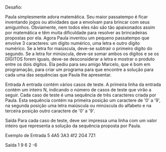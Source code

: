 Desafio:

Paula simplesmente adora matemática. Seu maior passatempo é ficar inventando jogos ou atividades que a 
envolvam para brincar com seus amiguinhos. Obviamente, nem todos eles não são tão apaixonados assim por matemática e 
têm muita dificuldade para resolver as brincadeiras propostas por ela. Agora Paula inventou um pequeno passatempo que envolve 
3 caracteres: um dígito numérico, uma letra e outro dígito numérico. Se a letra for maiúscula, deve-se subtrair o primeiro dígito do segundo. 
Se a letra for minúscula, deve-se somar ambos os dígitos e se os DÍGITOS forem iguais, deve-se desconsiderar a letra e mostrar o produto entre 
os dois dígitos. Ela pediu para seu amigo Marcelo, que é bom em programação, para criar um programa para que encontre a solução para cada uma das 
sequências que Paula lhe apresentar.

Entrada
A entrada contém vários casos de teste. A primeira linha da entrada contém um inteiro N, indicando o número de casos de teste que 
virão a seguir. Cada caso de teste é uma sequência de três caracteres criada por Paula. Esta sequência contém na primeira posição um 
caractere de '0' a '9', na segunda posição uma letra maiúscula ou minúscula do alfabeto e na terceira posição outro caractere de '0' a '9'.

Saída 
Para cada caso de teste, deve ser impressa uma linha com um valor inteiro que representa a solução da sequência proposta por Paula.

Exemplo de Entrada 5 4A5 3A3 4f2 2G4 7Z1

Saída 1 9 6 2 -6
